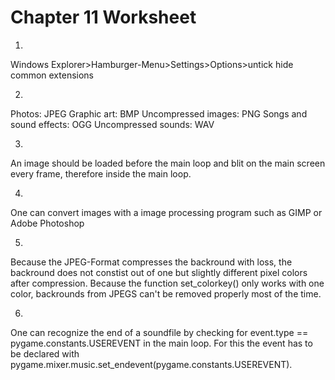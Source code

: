 # Chapter 11 Worksheet

1.
Windows Explorer>Hamburger-Menu>Settings>Options>untick hide common extensions

2.
Photos: JPEG
Graphic art: BMP
Uncompressed images: PNG
Songs and sound effects: OGG
Uncompressed sounds: WAV

3.
An image should be loaded before the main loop and blit on the main screen every frame, therefore inside the main loop.

4.
One can convert images with a image processing program such as GIMP or Adobe Photoshop

5.
Because the JPEG-Format compresses the backround with loss, the backround does not constist out of one but slightly different pixel colors after compression. Because the function set_colorkey() only works with one color, backrounds from JPEGS can't be removed properly most of the time.

6.
One can recognize the end of a soundfile by checking for event.type == pygame.constants.USEREVENT in the main loop. For this the event has to be declared with pygame.mixer.music.set_endevent(pygame.constants.USEREVENT).